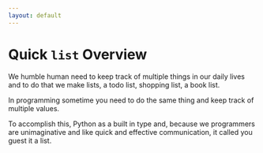 ```yaml
---
layout: default
---
```

# Quick `list` Overview

We humble human need to keep track of multiple things in our daily lives and to do that we make lists, a todo list, shopping list, a book list.

In programming sometime you need to do the same thing and keep track of multiple values.

To accomplish this, Python as a built in type and, because we programmers are unimaginative and like quick and effective communication, it called you guest it a list.

